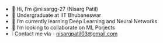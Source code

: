 - 👋 Hi, I’m @niisargg-27 (Nisarg Patil)
- 🍔 Undergraduate at IIT Bhubaneswar
- 🌱 I’m currently learning Deep Learning and Neural Networks
- 💞️ I’m looking to collaborate on ML Porjects
-   ❕  Contact me via - nisargpatil03@gmail.com

<!---
niisargg-27/niisargg-27 is a ✨ special ✨ repository because its `README.md` (this file) appears on your GitHub profile.
You can click the Preview link to take a look at your changes.
--->
